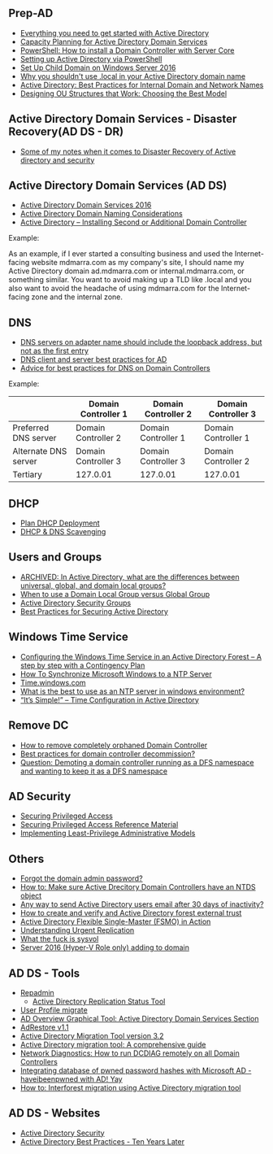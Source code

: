 ## Prep-AD
- [Everything you need to get started with Active Directory](https://blogs.technet.microsoft.com/ashleymcglone/2012/01/03/everything-you-need-to-get-started-with-active-directory/)
- [Capacity Planning for Active Directory Domain Services](https://social.technet.microsoft.com/wiki/contents/articles/14355.capacity-planning-for-active-directory-domain-services.aspx)
- [PowerShell: How to install a Domain Controller with Server Core](https://sid-500.com/2017/07/01/powershell-how-to-install-a-domain-controller-with-server-core/)
- [Setting up Active Directory via PowerShell](https://blogs.technet.microsoft.com/uktechnet/2016/06/08/setting-up-active-directory-via-powershell/)
- [Set Up Child Domain on Windows Server 2016](http://www.itprotoday.com/windows-8/set-child-domain-windows-server-2016)
- [Why you shouldn't use .local in your Active Directory domain name](http://www.mdmarra.com/2012/11/why-you-shouldnt-use-local-in-your.html)
- [Active Directory: Best Practices for Internal Domain and Network Names](https://social.technet.microsoft.com/wiki/contents/articles/34981.active-directory-best-practices-for-internal-domain-and-network-names.aspx)
- [Designing OU Structures that Work: Choosing the Best Model](https://technet.microsoft.com/en-us/library/2008.05.oudesign.aspx)

## Active Directory Domain Services - Disaster Recovery(AD DS - DR)
- [Some of my notes when it comes to Disaster Recovery of Active directory and security](https://www.reddit.com/r/sysadmin/comments/8whlon/some_of_my_notes_when_it_comes_to_disaster/)

## Active Directory Domain Services (AD DS)
- [Active Directory Domain Services 2016](https://docs.microsoft.com/en-us/windows-server/identity/ad-ds/active-directory-domain-services)
- [Active Directory Domain Naming Considerations](https://social.technet.microsoft.com/wiki/contents/articles/17974.active-directory-domain-naming-considerations.aspx)
- [Active Directory – Installing Second or Additional Domain Controller](https://harmikbatth.com/2017/04/25/active-directory-installing-second-or-additional-domain-controller/)

Example:

As an example, if I ever started a consulting business and used the Internet-facing website mdmarra.com as my company's site, I should name my Active Directory domain ad.mdmarra.com or internal.mdmarra.com, or something similar. You want to avoid making up a TLD like .local and you also want to avoid the headache of using mdmarra.com for the Internet-facing zone and the internal zone.

## DNS
- [DNS servers on adapter name should include the loopback address, but not as the first entry](https://docs.microsoft.com/en-us/previous-versions/windows/it-pro/windows-server-2008-R2-and-2008/ff807362(v=ws.10))
- [DNS client and server best practices for AD](https://blogs.technet.microsoft.com/askds/2010/07/17/friday-mail-sack-saturday-edition/#dnsbest)
- [Advice for best practices for DNS on Domain Controllers](https://www.reddit.com/r/sysadmin/comments/8l28bl/advice_for_best_practices_for_dns_on_domain/)

Example:

|                      | Domain Controller 1 | Domain Controller 2 | Domain Controller 3 |
|----------------------|---------------------|---------------------|---------------------|
| Preferred DNS server | Domain Controller 2 | Domain Controller 1 | Domain Controller 1 |
| Alternate DNS server | Domain Controller 3 | Domain Controller 3 | Domain Controller 2 |
| Tertiary             |       127.0.01      |       127.0.01      |       127.0.01      |

## DHCP
- [Plan DHCP Deployment](https://docs.microsoft.com/en-us/windows-server/networking/technologies/dhcp/dhcp-deploy-wps#bkmk_plan)
- [DHCP & DNS Scavenging](https://www.reddit.com/r/sysadmin/comments/8biwvg/dhcp_dns_scavenging/)

## Users and Groups
- [ARCHIVED: In Active Directory, what are the differences between universal, global, and domain local groups?](https://kb.iu.edu/d/ahrl)
- [When to use a Domain Local Group versus Global Group](https://community.spiceworks.com/topic/306028-when-to-use-a-domain-local-group-versus-global-group)
- [Active Directory Security Groups](https://docs.microsoft.com/en-us/windows/security/identity-protection/access-control/active-directory-security-groups)
- [Best Practices for Securing Active Directory](https://docs.microsoft.com/en-us/windows-server/identity/ad-ds/plan/security-best-practices/best-practices-for-securing-active-directory)

## Windows Time Service
- [Configuring the Windows Time Service in an Active Directory Forest – A step by step with a Contingency Plan](https://blogs.msmvps.com/acefekay/2014/04/26/configuring-the-windows-time-service/)
- [How To Synchronize Microsoft Windows to a NTP Server](https://timetoolsltd.com/time-sync/how-to-synchronize-microsoft-windows-to-a-ntp-server/)
- [Time.windows.com](https://www.reddit.com/r/sysadmin/comments/8qcsyt/timewindowscom/)
- [What is the best to use as an NTP server in windows environment?](https://www.reddit.com/r/sysadmin/comments/8gh6h6/what_is_the_best_to_use_as_an_ntp_server_in/)
- [“It’s Simple!” – Time Configuration in Active Directory](https://blogs.technet.microsoft.com/nepapfe/2013/03/01/its-simple-time-configuration-in-active-directory/)

## Remove DC
- [How to remove completely orphaned Domain Controller](https://support.microsoft.com/en-ca/help/555846)
- [Best practices for domain controller decommission?](https://www.reddit.com/r/sysadmin/comments/8n8owx/best_practices_for_domain_controller_decommission/)
- [Question: Demoting a domain controller running as a DFS namespace and wanting to keep it as a DFS namespace](https://www.reddit.com/r/sysadmin/comments/8juixh/question_demoting_a_domain_controller_running_as/)

## AD Security
- [Securing Privileged Access](https://docs.microsoft.com/en-us/windows-server/identity/securing-privileged-access/securing-privileged-access)
- [Securing Privileged Access Reference Material](https://docs.microsoft.com/en-us/windows-server/identity/securing-privileged-access/securing-privileged-access-reference-material)
- [Implementing Least-Privilege Administrative Models](https://docs.microsoft.com/en-us/windows-server/identity/ad-ds/plan/security-best-practices/implementing-least-privilege-administrative-models)

## Others
- [Forgot the domain admin password?](https://4sysops.com/archives/forgot-the-domain-admin-password/)
- [How to: Make sure Active Drecitory Domain Controllers have an NTDS object](http://techgenix.com/domain-controllers-ntds-object/)
- [Any way to send Active Directory users email after 30 days of inactivity?](https://www.reddit.com/r/sysadmin/comments/8fujc1/any_way_to_send_active_directory_users_email/)
- [How to create and verify and Active Directory forest external trust](http://techgenix.com/active-directory-forest-external-trust/)
- [Active Directory Flexible Single-Master (FSMO) in Action](https://sid-500.com/2017/11/19/active-directory-flexible-single-master-fsmo-in-action/)
- [Understanding Urgent Replication](https://blogs.technet.microsoft.com/kenstcyr/2008/07/05/understanding-urgent-replication/)
- [What the fuck is sysvol](https://www.reddit.com/r/sysadmin/comments/97h1bc/what_the_fuck_is_sysvol/)
- [Server 2016 (Hyper-V Role only) adding to domain](https://www.reddit.com/r/sysadmin/comments/9661d8/server_2016_hyperv_role_only_adding_to_domain/)


## AD DS - Tools 
- [Repadmin](http://techgenix.com/repadmin-tool/)
   - [Active Directory Replication Status Tool](https://www.microsoft.com/en-us/download/details.aspx?id=30005)
- [User Profile migrate](https://www.forensit.com/domain-migration.html)
- [AD Overview Graphical Tool: Active Directory Domain Services Section](https://sid-500.com/2018/03/25/active-directory-domain-services-section-tool-for-active-directory-administrators/)
- [AdRestore v1.1](https://docs.microsoft.com/en-us/sysinternals/downloads/adrestore)
- [Active Directory Migration Tool version 3.2](https://www.microsoft.com/en-us/download/details.aspx?id=56570)
- [Active Directory migration tool: A comprehensive guide](http://techgenix.com/active-directory-migration-tool/)
- [Network Diagnostics: How to run DCDIAG remotely on all Domain Controllers](http://techgenix.com/run-dcdiag-remotely-powershell/)
- [Integrating database of pwned password hashes with Microsoft AD - haveibeenpwned with AD! Yay](https://www.reddit.com/r/sysadmin/comments/8bod2o/integrating_database_of_pwned_password_hashes/)
- [How to: Interforest migration using Active Directory migration tool](http://techgenix.com/interforest-migration/)


## AD DS - Websites
- [Active Directory Security](https://adsecurity.org/)
- [Active Directory Best Practices - Ten Years Later](https://www.youtube.com/watch?v=_Q-rLcBKJaw)
